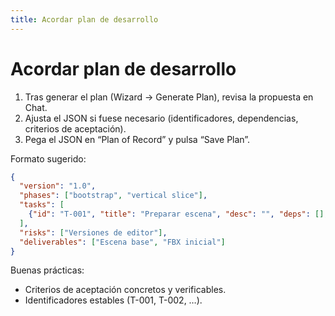 ```yaml
---
title: Acordar plan de desarrollo
---
```


# Acordar plan de desarrollo

1) Tras generar el plan (Wizard → Generate Plan), revisa la propuesta en Chat.
2) Ajusta el JSON si fuese necesario (identificadores, dependencias, criterios de aceptación).
3) Pega el JSON en “Plan of Record” y pulsa “Save Plan”.

Formato sugerido:

```json
{
  "version": "1.0",
  "phases": ["bootstrap", "vertical slice"],
  "tasks": [
    {"id": "T-001", "title": "Preparar escena", "desc": "", "deps": [], "acceptance": "Se abre escena base"}
  ],
  "risks": ["Versiones de editor"],
  "deliverables": ["Escena base", "FBX inicial"]
}
```

Buenas prácticas:
- Criterios de aceptación concretos y verificables.
- Identificadores estables (T-001, T-002, …).


